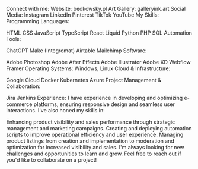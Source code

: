 Connect with me:
Website: bedkowsky.pl
Art Gallery: galleryink.art
Social Media:
Instagram
LinkedIn
Pinterest
TikTok
YouTube
My Skills:
Programming Languages:

HTML
CSS
JavaScript
TypeScript
React
Liquid
Python
PHP
SQL
Automation Tools:

ChatGPT
Make (Integromat)
Airtable
Mailchimp
Software:

Adobe Photoshop
Adobe After Effects
Adobe Illustrator
Adobe XD
Webflow
Framer
Operating Systems: Windows, Linux
Cloud & Infrastructure:

Google Cloud
Docker
Kubernetes
Azure
Project Management & Collaboration:

Jira
Jenkins
Experience:
I have experience in developing and optimizing e-commerce platforms, ensuring responsive design and seamless user interactions.  I've also honed my skills in:

Enhancing product visibility and sales performance through strategic management and marketing campaigns.
Creating and deploying automation scripts to improve operational efficiency and user experience.
Managing product listings from creation and implementation to moderation and optimization for increased visibility and sales.
I'm always looking for new challenges and opportunities to learn and grow. Feel free to reach out if you'd like to collaborate on a project!
